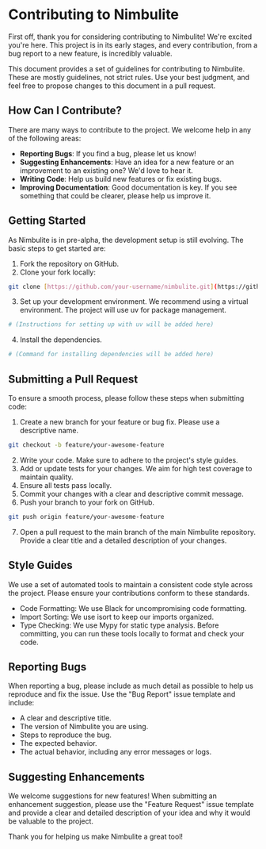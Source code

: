 # Contributing to Nimbulite
First off, thank you for considering contributing to Nimbulite! We're excited you're here. This project is in its early stages, and every contribution, from a bug report to a new feature, is incredibly valuable.

This document provides a set of guidelines for contributing to Nimbulite. These are mostly guidelines, not strict rules. Use your best judgment, and feel free to propose changes to this document in a pull request.

## How Can I Contribute?
There are many ways to contribute to the project. We welcome help in any of the following areas:
- **Reporting Bugs**: If you find a bug, please let us know!
- **Suggesting Enhancements**: Have an idea for a new feature or an improvement to an existing one? We'd love to hear it.
- **Writing Code**: Help us build new features or fix existing bugs.
- **Improving Documentation**: Good documentation is key. If you see something that could be clearer, please help us improve it.

## Getting Started
As Nimbulite is in pre-alpha, the development setup is still evolving. The basic steps to get started are:
1. Fork the repository on GitHub.
2. Clone your fork locally:
```bash
git clone [https://github.com/your-username/nimbulite.git](https://github.com/your-username/nimbulite.git)
```
3. Set up your development environment. We recommend using a virtual environment. The project will use uv for package management.
```bash
# (Instructions for setting up with uv will be added here)
```
4. Install the dependencies.
```bash
# (Command for installing dependencies will be added here)
```
## Submitting a Pull Request
To ensure a smooth process, please follow these steps when submitting code:
1. Create a new branch for your feature or bug fix. Please use a descriptive name.
```bash
git checkout -b feature/your-awesome-feature
```
2. Write your code. Make sure to adhere to the project's style guides.
3. Add or update tests for your changes. We aim for high test coverage to maintain quality.
4. Ensure all tests pass locally.
5. Commit your changes with a clear and descriptive commit message.
6. Push your branch to your fork on GitHub.
```bash
git push origin feature/your-awesome-feature
```
7. Open a pull request to the main branch of the main Nimbulite repository. Provide a clear title and a detailed description of your changes.

## Style Guides
We use a set of automated tools to maintain a consistent code style across the project. Please ensure your contributions conform to these standards.
- Code Formatting: We use Black for uncompromising code formatting.
- Import Sorting: We use isort to keep our imports organized.
- Type Checking: We use Mypy for static type analysis.
Before committing, you can run these tools locally to format and check your code.

## Reporting Bugs
When reporting a bug, please include as much detail as possible to help us reproduce and fix the issue. Use the "Bug Report" issue template and include:
- A clear and descriptive title.
- The version of Nimbulite you are using.
- Steps to reproduce the bug.
- The expected behavior.
- The actual behavior, including any error messages or logs.

## Suggesting Enhancements
We welcome suggestions for new features! When submitting an enhancement suggestion, please use the "Feature Request" issue template and provide a clear and detailed description of your idea and why it would be valuable to the project.

Thank you for helping us make Nimbulite a great tool!